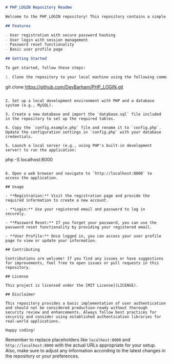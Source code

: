 ```markdown
# PHP_LOGIN Repository Readme

Welcome to the PHP_LOGIN repository! This repository contains a simple PHP-based authentication system that can be used as a foundation for building secure login and registration functionality for web applications.

## Features

- User registration with secure password hashing
- User login with session management
- Password reset functionality
- Basic user profile page

## Getting Started

To get started, follow these steps:

1. Clone the repository to your local machine using the following command:
   ```
   git clone https://github.com/DevBarham/PHP_LOGIN.git
   ```

2. Set up a local development environment with PHP and a database system (e.g., MySQL).

3. Create a new database and import the `database.sql` file included in the repository to set up the required tables.

4. Copy the `config.example.php` file and rename it to `config.php`. Update the configuration settings in `config.php` with your database credentials.

5. Launch a local server (e.g., using PHP's built-in development server) to run the application:
   ```
   php -S localhost:8000
   ```

6. Open a web browser and navigate to `http://localhost:8000` to access the application.

## Usage

- **Registration:** Visit the registration page and provide the required information to create a new account.

- **Login:** Use your registered email and password to log in securely.

- **Password Reset:** If you forget your password, you can use the password reset functionality by providing your registered email.

- **User Profile:** Once logged in, you can access your user profile page to view or update your information.

## Contributing

Contributions are welcome! If you find any issues or have suggestions for improvements, feel free to open issues or pull requests in this repository.

## License

This project is licensed under the [MIT License](LICENSE).

## Disclaimer

This repository provides a basic implementation of user authentication and should not be considered production-ready without thorough security review and enhancements. Always follow best practices for security and consider using established authentication libraries for real-world applications.

Happy coding!
```
Remember to replace placeholders like `localhost:8000` and `http://localhost:8000` with the actual URLs appropriate for your setup. Also, make sure to adjust any information according to the latest changes in the repository or your preferences.